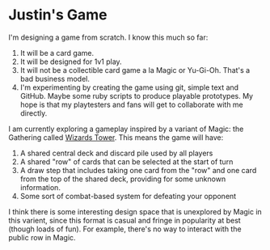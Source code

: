 # Justin's Game

I'm designing a game from scratch. I know this much so far:

1. It will be a card game.
2. It will be designed for 1v1 play.
3. It will not be a collectible card game a la Magic or Yu-Gi-Oh. That's a bad business model.
4. I'm experimenting by creating the game using git, simple text and GitHub. Maybe some ruby scripts to produce playable prototypes. My hope is that my playtesters and fans will get to collaborate with me directly.

I am currently exploring a gameplay inspired by a variant of Magic: the Gathering called [Wizards Tower](http://www.wizards.com/magic/magazine/article.aspx?x=mtg/daily/feature/257b). This means the game will have:

1. A shared central deck and discard pile used by all players
2. A shared "row" of cards that can be selected at the start of turn
3. A draw step that includes taking one card from the "row" and one card from the top of the shared deck, providing for some unknown information.
4. Some sort of combat-based system for defeating your opponent

I think there is some interesting design space that is unexplored by Magic in this varient, since this format is casual and fringe in popularity at best (though loads of fun). For example, there's no way to interact with the public row in Magic.